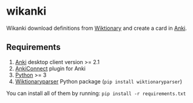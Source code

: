 # wikanki
Wikanki download definitions from [Wiktionary](https://wiktionary.org) and create a card in [Anki](https://apps.ankiweb.net/).

## Requirements

1. [Anki](https://apps.ankiweb.net/) desktop client version >= 2.1
2. [AnkiConnect](https://ankiweb.net/shared/info/2055492159) plugin for Anki
3. [Python](http://python.org) >= 3
4. [Wiktionaryparser](https://github.com/Suyash458/WiktionaryParser) Python package (`pip install wiktionaryparser`)

You can install all of them by running:
`pip install -r requirements.txt`
